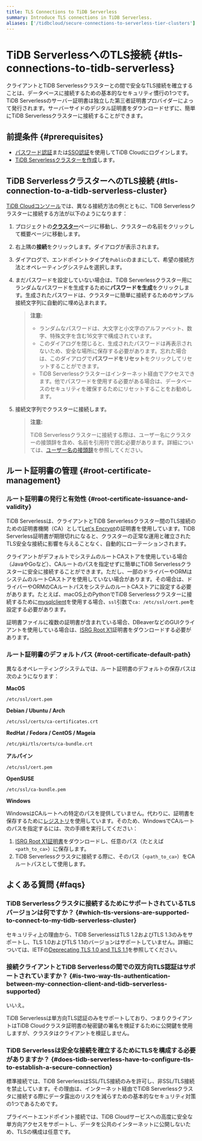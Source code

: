 ```yaml
---
title: TLS Connections to TiDB Serverless
summary: Introduce TLS connections in TiDB Serverless.
aliases: ['/tidbcloud/secure-connections-to-serverless-tier-clusters']
---
```


# TiDB ServerlessへのTLS接続 {#tls-connections-to-tidb-serverless}

クライアントとTiDB Serverlessクラスターとの間で安全なTLS接続を確立することは、データベースに接続するための基本的なセキュリティ慣行の1つです。TiDB Serverlessのサーバー証明書は独立した第三者証明書プロバイダーによって発行されます。サーバーサイドのデジタル証明書をダウンロードせずに、簡単にTiDB Serverlessクラスターに接続することができます。

## 前提条件 {#prerequisites}

-   [パスワード認証](/tidb-cloud/tidb-cloud-password-authentication.md)または[SSO認証](/tidb-cloud/tidb-cloud-sso-authentication.md)を使用してTiDB Cloudにログインします。
-   [TiDB Serverlessクラスターを作成](/tidb-cloud/tidb-cloud-quickstart.md)します。

## TiDB ServerlessクラスターへのTLS接続 {#tls-connection-to-a-tidb-serverless-cluster}

[TiDB Cloudコンソール](https://tidbcloud.com/)では、異なる接続方法の例とともに、TiDB Serverlessクラスターに接続する方法が以下のようになります：

1.  プロジェクトの[**クラスター**](https://tidbcloud.com/console/clusters)ページに移動し、クラスターの名前をクリックして概要ページに移動します。

2.  右上隅の**接続**をクリックします。ダイアログが表示されます。

3.  ダイアログで、エンドポイントタイプを`Public`のままにして、希望の接続方法とオペレーティングシステムを選択します。

4.  まだパスワードを設定していない場合は、TiDB Serverlessクラスター用にランダムなパスワードを生成するために**パスワードを生成**をクリックします。生成されたパスワードは、クラスターに簡単に接続するためのサンプル接続文字列に自動的に埋め込まれます。

    > **注意:**
    >
    > -   ランダムなパスワードは、大文字と小文字のアルファベット、数字、特殊文字を含む16文字で構成されています。
    > -   このダイアログを閉じると、生成されたパスワードは再表示されないため、安全な場所に保存する必要があります。忘れた場合は、このダイアログで**パスワードをリセット**をクリックしてリセットすることができます。
    > -   TiDB Serverlessクラスターはインターネット経由でアクセスできます。他でパスワードを使用する必要がある場合は、データベースのセキュリティを確保するためにリセットすることをお勧めします。

5.  接続文字列でクラスターに接続します。

    > **注意:**
    >
    > TiDB Serverlessクラスターに接続する際は、ユーザー名にクラスターの接頭辞を含め、名前を引用符で囲む必要があります。詳細については、[ユーザー名の接頭辞](/tidb-cloud/select-cluster-tier.md#user-name-prefix)を参照してください。

## ルート証明書の管理 {#root-certificate-management}

### ルート証明書の発行と有効性 {#root-certificate-issuance-and-validity}

TiDB Serverlessは、クライアントとTiDB Serverlessクラスター間のTLS接続のための証明書機関（CA）として[Let's Encrypt](https://letsencrypt.org/)の証明書を使用しています。TiDB Serverless証明書が期限切れになると、クラスターの正常な運用と確立されたTLS安全な接続に影響を与えることなく、自動的にローテーションされます。

クライアントがデフォルトでシステムのルートCAストアを使用している場合（JavaやGoなど）、CAルートのパスを指定せずに簡単にTiDB Serverlessクラスターに安全に接続することができます。ただし、一部のドライバーやORMはシステムのルートCAストアを使用していない場合があります。その場合は、ドライバーやORMのCAルートパスをシステムのルートCAストアに設定する必要があります。たとえば、macOS上のPythonでTiDB Serverlessクラスターに接続するために[mysqlclient](https://github.com/PyMySQL/mysqlclient)を使用する場合、`ssl`引数で`ca: /etc/ssl/cert.pem`を設定する必要があります。

証明書ファイルに複数の証明書が含まれている場合、DBeaverなどのGUIクライアントを使用している場合は、[ISRG Root X1](https://letsencrypt.org/certs/isrgrootx1.pem.txt)証明書をダウンロードする必要があります。

### ルート証明書のデフォルトパス {#root-certificate-default-path}

異なるオペレーティングシステムでは、ルート証明書のデフォルトの保存パスは次のようになります：

**MacOS**

    /etc/ssl/cert.pem

**Debian / Ubuntu / Arch**

    /etc/ssl/certs/ca-certificates.crt

**RedHat / Fedora / CentOS / Mageia**

    /etc/pki/tls/certs/ca-bundle.crt

**アルパイン**

    /etc/ssl/cert.pem

**OpenSUSE**

    /etc/ssl/ca-bundle.pem

**Windows**

WindowsはCAルートへの特定のパスを提供していません。代わりに、証明書を保存するために[レジストリ](https://learn.microsoft.com/en-us/windows-hardware/drivers/install/local-machine-and-current-user-certificate-stores)を使用しています。そのため、WindowsでCAルートのパスを指定するには、次の手順を実行してください：

1.  [ISRG Root X1証明書](https://letsencrypt.org/certs/isrgrootx1.pem.txt)をダウンロードし、任意のパス（たとえば`<path_to_ca>`）に保存します。
2.  TiDB Serverlessクラスタに接続する際に、そのパス（`<path_to_ca>`）をCAルートパスとして使用します。

## よくある質問 {#faqs}

### TiDB Serverlessクラスタに接続するためにサポートされているTLSバージョンは何ですか？ {#which-tls-versions-are-supported-to-connect-to-my-tidb-serverless-cluster}

セキュリティ上の理由から、TiDB ServerlessはTLS 1.2およびTLS 1.3のみをサポートし、TLS 1.0およびTLS 1.1のバージョンはサポートしていません。詳細については、IETFの[Deprecating TLS 1.0 and TLS 1.1](https://datatracker.ietf.org/doc/rfc8996/)を参照してください。

### 接続クライアントとTiDB Serverlessの間での双方向TLS認証はサポートされていますか？ {#is-two-way-tls-authentication-between-my-connection-client-and-tidb-serverless-supported}

いいえ。

TiDB Serverlessは単方向TLS認証のみをサポートしており、つまりクライアントはTiDB Cloudクラスタ証明書の秘密鍵の署名を検証するために公開鍵を使用しますが、クラスタはクライアントを検証しません。

### TiDB Serverlessは安全な接続を確立するためにTLSを構成する必要がありますか？ {#does-tidb-serverless-have-to-configure-tls-to-establish-a-secure-connection}

標準接続では、TiDB ServerlessはSSL/TLS接続のみを許可し、非SSL/TLS接続を禁止しています。その理由は、インターネット経由でTiDB Serverlessクラスタに接続する際にデータ露出のリスクを減らすための基本的なセキュリティ対策の1つであるためです。

プライベートエンドポイント接続では、TiDB Cloudサービスへの高度に安全な単方向アクセスをサポートし、データを公共のインターネットに公開しないため、TLSの構成は任意です。
